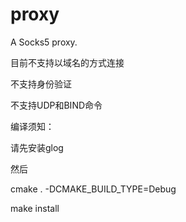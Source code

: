 proxy
=====

A Socks5 proxy.

目前不支持以域名的方式连接

不支持身份验证

不支持UDP和BIND命令

编译须知：

请先安装glog

然后

cmake . -DCMAKE_BUILD_TYPE=Debug

make install
